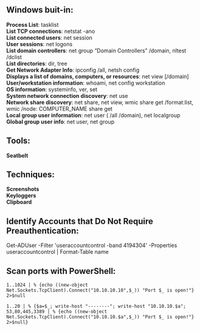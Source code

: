## Windows buit-in:  
**Process List**: tasklist  
**List TCP connections**: netstat -ano  
**List connected users**: net session  
**User sessions**: net logons  
**List domain controllers**: net group “Domain Controllers” /domain, nltest /dclist  
**List directories**: dir, tree  
**Get Network Adapter Info**: ipconfig /all, netsh config  
**Displays a list of domains, computers, or resources**: net view [/domain]  
**User/workstation information**: whoami, net config workstation  
**OS information**: systeminfo, ver, set  
**System network connection discovery**: net use  
**Network share discovery**: net share, net view, wmic share get /format:list, wmic /node: COMPUTER_NAME share get  
**Local group user information**: net user (<username> /all /domain), net localgroup  
**Global group user info**: net user, net group  
    
## Tools:  
**Seatbelt**
  
## Techniques:
**Screenshots**  
**Keyloggers**  
**Clipboard**  

## Identify Accounts that Do Not Require Preauthentication:  
Get-ADUser -Filter 'useraccountcontrol -band 4194304' -Properties useraccountcontrol | Format-Table name  

## Scan ports with PowerShell:  
```
1..1024 | % {echo ((new-object Net.Sockets.TcpClient).Connect("10.10.10.10",$_)) "Port $_ is open!"} 2>$null
```  
```
1..20 | % {$a=$_; write-host "--------"; write-host "10.10.10.$a"; 53,80,445,3389 | % {echo ((new-object Net.Sockets.TcpClient).Connect("10.10.10.$a",$_)) "Port $_ is open!"} 2>$null}
```

    
